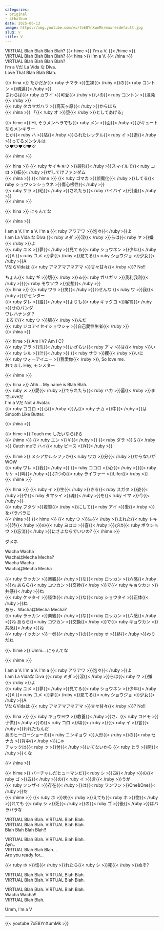 ```yaml
---
categories:
- original
- 4thalbum
date: 2025-06-13
image: https://img.youtube.com/vi/7oE8YnXumMk/maxresdefault.jpg
slug: v
title: V
---
```


VIRTUAL Blah Blah Blah Blah? 
{{< hime >}}
I'm a V.
{{< /hime >}}  
VIRTUAL Blah Blah Blah Blah? 
{{< hina >}}
I'm a V.
{{< /hina >}}  
VIRTUAL Blah Blah Blah Blah?  
I’m a Vだ La Vida な Diva.  
Love That Blah Blah Blah.  

{{< hina >}}
たかだか{{< ruby ナマラ >}}生裸{{< /ruby >}}の{{< ruby コントン >}}魂遁{{< /ruby >}}  
さわらば{{< ruby カワイ >}}可愛{{< /ruby >}}いの{{< ruby コントン >}}混沌{{< /ruby >}}  
{{< ruby タカマガハラ >}}高天ヶ原{{< /ruby >}}からほら  
{{< /hina >}}
「{{< ruby オ >}}堕{{< /ruby >}}としてあげる」  

{{< hime >}}
Hi, そうメンヘラでも{{< ruby メン >}}面{{< /ruby >}}がキュートならメンキラー  
とか{{< ruby ハ >}}貼{{< /ruby >}}られたレッテル{{< ruby イ >}}逝{{< /ruby >}}ってるメンタルは  
♡♥♡♥♡♥♡

{{< /hime >}}

{{< hina >}}
{{< ruby サイキョウ >}}最強{{< /ruby >}}スマイルで{{< ruby コロ >}}転{{< /ruby >}}がしてけファンダム  
{{< /hina >}}
{{< hime >}}
{{< ruby ゴマカ >}}誤魔化{{< /ruby >}}してる{{< ruby ショウシンショウネ >}}傷心根性{{< /ruby >}}  
{{< ruby サラ >}}晒{{< /ruby >}}されたら{{< ruby バイバイ >}}引退{{< /ruby >}}  
{{< /hime >}}

{{< hina >}}
にゃんてな

{{< /hina >}}

I am a V. I'm a V. I'm a {{< ruby アワアワ >}}泡々{{< /ruby >}}よ  
I am La Vida な Diva {{< ruby ミダ >}}淫{{< /ruby >}}らは{{< ruby ヤ >}}嫌{{< /ruby >}}よ  
{{< ruby ユメ >}}夢{{< /ruby >}}見てる{{< ruby ショウネン >}}少年{{< /ruby >}}A {{< ruby ユメ >}}夢{{< /ruby >}}見てる{{< ruby ショウジョ >}}少女{{< /ruby >}}A  
VならVidaは {{< ruby アマアマアマアマ >}}甘々甘々{{< /ruby >}}? No!!  

ちょん{{< ruby ギ >}}切{{< /ruby >}}る{{< ruby ガリガリ >}}我利我利{{< /ruby >}}{{< ruby モウソウ >}}妄想{{< /ruby >}}  
{{< hina >}}
{{< ruby ワラ >}}笑{{< /ruby >}}わせんな {{< ruby ワ >}}我{{< /ruby >}}がセンター  
{{< ruby ダレ >}}誰{{< /ruby >}}よりも{{< ruby キャクヨ >}}客寄{{< /ruby >}}せのパンダ  
ワレハナンダ？  
まるで{{< ruby ウ >}}膿{{< /ruby >}}んだ  
{{< ruby ジコアイセイショウシャ >}}自己愛性生者{{< /ruby >}}  
{{< /hina >}}

{{< hime >}}
Am I V? Am I C?  
{{< ruby アラ >}}洗{{< /ruby >}}いざらい{{< ruby アマ >}}甘{{< /ruby >}}い{{< ruby シル >}}汁{{< /ruby >}} {{< ruby サラ >}}攫{{< /ruby >}}いに  
{{< ruby ウォーアイニー >}}我愛你{{< /ruby >}}, So love me.  
おでまし Hey, モンスター  

{{< /hime >}}

{{< hina >}}
Ahh... My name is Blah Blah.  
{{< ruby メ >}}愛{{< /ruby >}}でられたら{{< ruby ハカ >}}墓{{< /ruby >}}までLoveだ  
I'm a Vだ Not a Avatar.  
{{< ruby ココロ >}}心{{< /ruby >}}ん{{< ruby ナカ >}}中{{< /ruby >}}はSmooth Like Butter.  

{{< /hina >}}

{{< hime >}}
Touch me したいならほら  
{{< /hime >}}
{{< ruby エン >}}￥{{< /ruby >}} {{< ruby ダラ >}}＄{{< /ruby >}} Catch meで ハイ{{< ruby ピース >}}¥{{< /ruby >}}  

{{< hime >}}
メシアかルシファか{{< ruby ワカ >}}分{{< /ruby >}}からないが WOW  
{{< ruby ワレ >}}我{{< /ruby >}} {{< ruby ココロ >}}心{{< /ruby >}}{{< ruby サケ >}}叫{{< /ruby >}}ぶ1つの{{< ruby ライファー >}}Lifer{{< /ruby >}}  
{{< /hime >}}

{{< hina >}}
{{< ruby イ >}}生{{< /ruby >}}きる{{< ruby スガタ >}}姿{{< /ruby >}}や{{< ruby タマシイ >}}魂{{< /ruby >}}を{{< ruby イマ >}}今{{< /ruby >}}  
{{< ruby フタツ >}}複製{{< /ruby >}}にして{{< ruby アイ >}}愛{{< /ruby >}}をバラバラに  
{{< /hina >}}
{{< hime >}}
{{< ruby ウ >}}生{{< /ruby >}}まれた{{< ruby トキ >}}時{{< /ruby >}}の{{< ruby ヨロコ >}}喜{{< /ruby >}}びは{{< ruby ボウショウ >}}忘消{{< /ruby >}}にさよならでいいの?
{{< /hime >}}

ダメネ

Wacha Wacha  
WachaはMecha Mecha?  
Wacha Wacha  
WachaはMecha Mecha  

{{< ruby ラッカン >}}楽観{{< /ruby >}}な{{< ruby ロッカン >}}六感{{< /ruby >}}ね あらら{{< ruby コウカン >}}交換{{< /ruby >}}で{{< ruby キョウカン >}}共感{{< /ruby >}}ね  
{{< ruby ケッタイ >}}怪体{{< /ruby >}}な{{< ruby ショウタイ >}}正体{{< /ruby >}}ね  
あら、WachaはMecha Mecha?  
{{< ruby ラッカン >}}楽観{{< /ruby >}}な{{< ruby ロッカン >}}六感{{< /ruby >}}ね あらら{{< ruby コウカン >}}交換{{< /ruby >}}で{{< ruby キョウカン >}}共感{{< /ruby >}}ね  
{{< ruby イッカン >}}一巻{{< /ruby >}}の{{< ruby オ >}}終{{< /ruby >}}わりだね  

{{< hime >}}
Umm... にゃんてな

{{< /hime >}}

I am a V. I'm a V. I'm a {{< ruby アワアワ >}}泡々{{< /ruby >}}よ  
I am La Vidaな Diva {{< ruby ミダ >}}淫{{< /ruby >}}らは{{< ruby ヤ >}}嫌{{< /ruby >}}よ  
{{< ruby ユメ >}}夢{{< /ruby >}}見てる{{< ruby ショウネン >}}少年{{< /ruby >}}A {{< ruby ユメ >}}夢{{< /ruby >}}見てる{{< ruby ショウジョ >}}少女{{< /ruby >}}A  
VならVidaは {{< ruby アマアマアマアマ >}}甘々甘々{{< /ruby >}}? No!!

{{< hina >}}
{{< ruby キョウヨウ >}}教養{{< /ruby >}}さ、{{< ruby コドモ >}}子供{{< /ruby >}}の{{< ruby コロ >}}頃{{< /ruby >}}{{< ruby イ >}}言{{< /ruby >}}われたもんだ  
あのヒーローショーの{{< ruby ニンギョウ >}}人形{{< /ruby >}}の{{< ruby セナカ >}}背中{{< /ruby >}}にゃ  
チャックは{{< ruby ツ >}}付{{< /ruby >}}いてないから {{< ruby ヒラ >}}開{{< /ruby >}}くな

{{< /hina >}}

{{< hime >}}
バーチャルだヒューマンだ{{< ruby シ >}}四{{< /ruby >}}の{{< ruby ゴ >}}五{{< /ruby >}}の{{< ruby イ >}}言{{< /ruby >}}うが  
{{< ruby ソンザイ >}}存在{{< /ruby >}}は{{< ruby ワンワン >}}One&One{{< /ruby >}}だ  
{{< /hime >}}
{{< ruby ホ >}}吠{{< /ruby >}}えても{{< ruby ホ >}}惚{{< /ruby >}}れても {{< ruby シ >}}死{{< /ruby >}}の{{< ruby ゴ >}}後{{< /ruby >}}はバラバラな  

VIRTUAL Blah Blah. VIRTUAL Blah Blah.  
VIRTUAL Blah Blah. VIRTUAL Blah Blah.  
Blah Blah Blah Blah!!  

VIRTUAL Blah Blah. VIRTUAL Blah Blah.  
Ayn..  
VIRTUAL Blah Blah Blah...  
Are you ready for...  

{{< ruby ホ >}}惚{{< /ruby >}}れたら{{< ruby シ >}}死{{< /ruby >}}ぬぞ?  

VIRTUAL Blah Blah. VIRTUAL Blah Blah.  
VIRTUAL Blah Blah. VIRTUAL Blah Blah.  

VIRTUAL Blah Blah. VIRTUAL Blah Blah.  
Wacha Wacha!!  
VIRTUAL Blah Blah.  

Umm, I'm a V  



---

{{< youtube 7oE8YnXumMk >}}
